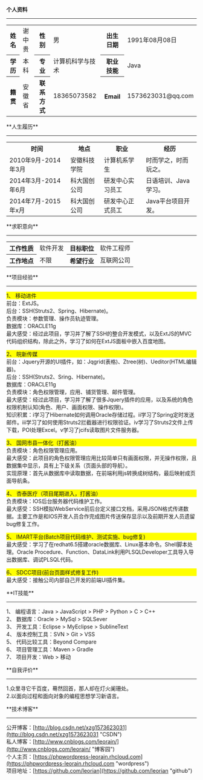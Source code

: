 **个人资料**

----------
<table>
	<tr>
    	<th>姓名</th><td>谢中贵</td><th>性别</th><td>男</td><th>出生日期</th><td>1991年08月08日</td>
    </tr>
	<tr>
    	<th>学历</th><td>本科</td><th>专业</th><td>计算机科学与技术</td><th>职业技能</th><td>Java</td>
    </tr>
	<tr>
    	<th>籍贯</th><td>安徽省</td><th>联系方式</th><td>18365073582</td><th>Email</th><td>1573623031@qq.com</td>
    </tr>
</table>
<p></p>
**人生履历**

----------
<table>
	<tr>
		<th>时间</th>
		<th>地点</th>
        <th>职业</th>
        <th>经历</th>
    </tr>
    <tr>
        <td>2010年9月-2014年3月</td>
		<td>安徽科技学院</td>
		<td>计算机系学生</td>
		<td>时而学之，时而玩之。</td>
    </tr>
	<tr>
        <td>2014年3月-2014年6月</td>
		<td>科大国创公司</td>
		<td>研发中心实习员工</td>
		<td>日语培训、Java学习。</td>
    </tr>
	<tr>
        <td>2014年7月-2015年x月</td>
		<td>科大国创公司</td>
		<td>研发中心正式员工</td>
		<td>Java平台项目开发。</td>
    </tr>
</table>
<p></p>
**求职意向**

----------
<table>
	<tr>
		<th>工作性质</th><td>软件开发</td><th>目标职位</th><td>软件工程师</td>
    </tr>
	<tr>
		<th>工作地点</th><td>不限</td><th>希望行业</th><td>互联网公司</td>
    </tr>
</table>
<p></p>
**项目经验**

----------
<div><div style="background-color:yellow">1、	移动进件</div>
前台：ExtJS。<br/>
后台：SSH(Struts2、Spring、Hibernate)。<br/>
负责模块：参数管理、操作员轨迹管理。<br/>
数据库：ORACLE11g<br/>
最大感受：经过此项目，学习并了解了SSH的整合开发模式，以及ExtJS的MVC代码组织结构，除此之外，学习了如何在ExtJS面板中嵌入百度地图。<br/></div>
<p></p>
<div><div style="background-color:yellow">2、	皖新传媒</div>
前台：Jquery开源的UI插件，如：Jqgrid(表格)、Ztree(树)、Ueditor(HTML编辑器)。<br/>
后台：SSH(Struts2、Sring、Hibernate)。<br/>
数据库：ORACLE11g<br/>
负责模块：角色权限管理，应用、铺货管理、邮件管理。<br/>
最大感受：经过此项目，学习并了解了很多Jquery插件的应用，以及系统的角色权限机制认知(角色、用户、画面权限、操作权限)。<br/>
知识积累：i学习了Hibernate如何调用Oracle存储过程。ii学习了Spring定时发送邮件。iii学习了如何使用Struts2拦截器进行权限验证。iv学习了Struts2文件上传下载，POI处理Excel。v学习了jcifs读取图片文件服务器。<br/></div>
<p></p>
<div><div style="background-color:yellow">3、	国网市县一体化（打酱油）</div>
负责模块：角色权限管理应用。<br/>
最大感受：此项目的角色权限管理应用比较简单只有画面权限，并无操作权限，且数据集中显示，具有上下级关系（页面头部的导航）。<br/>
实现原理：首先从数据库中读取数据，在前端利用js转换成树结构，最后映射成页面导航条。<br/></div>
<p></p>
<div><div style="background-color:yellow">4、	杏泰医疗（项目尾期进入，打酱油）</div>
负责模块：IOS后台服务器代码维护工作。<br/>
最大感受：SSH模拟WebService前后台定义接口文档，采用JSON格式传递数据。主要工作是和IOS开发人员合作完成图片传送保存显示以及前期开发人员遗留bug修复工作。<br/></div>
<p></p>
<div><div style="background-color:yellow">5、	IMART平台(Batch项目代码维护、测试实施、bug修复)</div>
最大感受：学习了在redhat6.5搭建oracle数据库、Linux基本命令。Shell脚本处理。Oracle Procedure、Function、DataLink利用PLSQLDeveloper工具导入导出数据库、调试PLSQL代码。<br/></div>
<p></p>
<div><div style="background-color:yellow">6、	SDCC项目(前台页面样式修复工作)</div>
最大感受：接触公司内部自己开发的前端UI插件集。<br/></div>
<p></p>
**IT技能**

----------
1、	编程语言：Java > JavaScript > PHP > Python > C > C++ <br/>
2、	数据库：Oracle > MySql > SQLSever<br/>
3、	开发工具：Eclipse > MyEclipse > SublineText <br/>
4、	版本控制工具：SVN > Git > VSS <br/>
5、	代码比较工具：Beyond Compare <br/>
6、	项目管理工具：Maven > Gradle <br/>
7、	项目开发：Web > 移动 <br/>
<p></p>
**自我评价**

----------
1.众里寻它千百度，蓦然回首，那人却在灯火阑珊处。<br/>
2.以面向过程和面向对象的编程思想学习新语言。<br/>
<p></p>
**技术博客**

----------
公开博客：[http://blog.csdn.net/xzg1573623031](http://blog.csdn.net/xzg1573623031 "CSDN")
<br/>
私人博客：[http://www.cnblogs.com/leorain/](http://www.cnblogs.com/leorain/ "博客园")
<br/>
个人主页：[https://phpwordpress-leorain.rhcloud.com](https://phpwordpress-leorain.rhcloud.com "wordpress")
<br/>
项目地址：[https://github.com/leorian](https://github.com/leorian "github")
